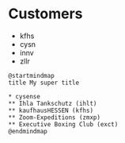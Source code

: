 # Customers

* kfhs
* cysn
* innv
* zllr

```puml
@startmindmap
title My super title

* cysense
** Ihla Tankschutz (ihlt)
** kaufhausHESSEN (kfhs)
** Zoom-Expeditions (zmxp)
** Executive Boxing Club (exct)
@endmindmap
```